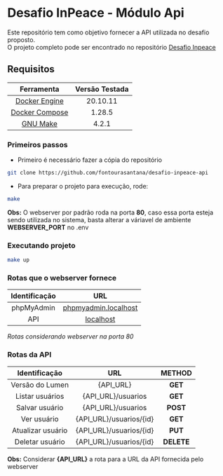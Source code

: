 # Desafio InPeace - Módulo Api
Este repositório tem como objetivo fornecer a API utilizada no desafio proposto.\
O projeto completo pode ser encontrado no repositório [Desafio Inpeace](https://github.com/fontourasantana/desafio-inpeace)

## Requisitos
|Ferramenta|Versão Testada|
|:-:|:-:|
|[Docker Engine](https://docs.docker.com/engine/)|20.10.11|
|[Docker Compose](https://docs.docker.com/compose/)|1.28.5|
|[GNU Make](https://www.gnu.org/software/make/)|4.2.1|

### Primeiros passos
- Primeiro é necessário fazer a cópia do repositório
```bash
git clone https://github.com/fontourasantana/desafio-inpeace-api
```
- Para preparar o projeto para execução, rode:
```bash
make
```
**Obs:** O webserver por padrão roda na porta **80**, caso essa porta esteja sendo utilizada no sistema, basta alterar a váriavel de ambiente **WEBSERVER_PORT** no .env

### Executando projeto
```bash
make up
```

### Rotas que o webserver fornece
|         Identificação         |                   URL                    |
|:-------------------------:|:----------------------------------------:|
|    phpMyAdmin     | [phpmyadmin.localhost](http://phpmyadmin.localhost/) |
|  API  | [localhost](http://localhost/) |

*Rotas considerando webserver na porta 80*

### Rotas da API
|Identificação|URL|METHOD|
|:---:|:---:|:---:|
|    Versão do Lumen     | {API_URL} |**GET**|
|    Listar usuários     | {API_URL}/usuarios |**GET**|
|    Salvar usuário     | {API_URL}/usuarios |**POST**|
|    Ver usuário     | {API_URL}/usuarios/{id} |**GET**|
|    Atualizar usuário     | {API_URL}/usuarios/{id} |**PUT**|
|    Deletar usuário     | {API_URL}/usuarios/{id} |**DELETE**|

**Obs:** Considerar **{API_URL}** a rota para a URL da API fornecida pelo webserver
